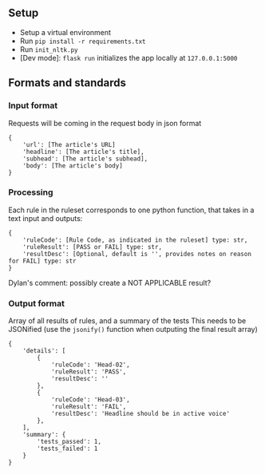## Setup
- Setup a virtual environment
- Run `pip install -r requirements.txt`
- Run `init_nltk.py`
- [Dev mode]: `flask run` initializes the app locally at `127.0.0.1:5000`

## Formats and standards

### Input format
Requests will be coming in the request body in json format

```
{
    'url': [The article's URL]
    'headline': [The article's title],
    'subhead': [The article's subhead],
    'body': [The article's body] 
}
```

### Processing
Each rule in the ruleset corresponds to one python function,
that takes in a text input and outputs:
```
{
    'ruleCode': [Rule Code, as indicated in the ruleset] type: str, 
    'ruleResult': [PASS or FAIL] type: str,
    'resultDesc': [Optional, default is '', provides notes on reason for FAIL] type: str
}
```  
Dylan's comment: possibly create a NOT APPLICABLE result?


### Output format
Array of all results of rules, and a summary of the tests
This needs to be JSONified (use the `jsonify()` function when outputing the final result array)

```
{
    'details': [
        {
            'ruleCode': 'Head-02',
            'ruleResult': 'PASS',
            'resultDesc': ''
        },
        {
            'ruleCode': 'Head-03',
            'ruleResult': 'FAIL',
            'resultDesc': 'Headline should be in active voice'
        },
    ],
    'summary': {
        'tests_passed': 1,
        'tests_failed': 1
    }
}
```


